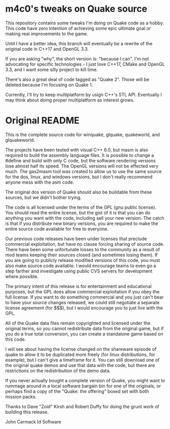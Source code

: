 # m4c0's tweaks on Quake source

This repository contains some tweaks I'm doing on Quake code as a hobby. This
code have zero intention of achieving some epic ultimate goal or making real
improvements to the game.

Until I have a better idea, this branch will eventually be a rewrite of the
original code in C++17 and OpenGL 3.3.

If you are asking "why", the short version is: "because I can". I'm not
advocating for specific technologies - I just love C++17, CMake and OpenGL
3.3, and I want some silly project to kill time.

There's also a great deal of code tagged as "Quake 2". Those will be deleted
because I'm focusing on Quake 1.

Currently, I'll try to keep multiplatform by usign C++'s STL API. Eventually
I may think about doing proper multiplatform as interest grows.

# Original README

This is the complete source code for winquake, glquake, quakeworld, and 
glquakeworld.

The projects have been tested with visual C++ 6.0, but masm is also required 
to build the assembly language files.  It is possible to change a #define and 
build with only C code, but the software rendering versions lose almost half 
its speed.  The OpenGL versions will not be effected very much.  The 
gas2masm tool was created to allow us to use the same source for the dos, 
linux, and windows versions, but I don't really recommend anyone mess 
with the asm code.

The original dos version of Quake should also be buildable from these 
sources, but we didn't bother trying.

The code is all licensed under the terms of the GPL (gnu public license).  
You should read the entire license, but the gist of it is that you can do 
anything you want with the code, including sell your new version.  The catch 
is that if you distribute new binary versions, you are required to make the 
entire source code available for free to everyone.

Our previous code releases have been under licenses that preclude 
commercial exploitation, but have no clause forcing sharing of source code.  
There have been some unfortunate losses to the community as a result of 
mod teams keeping their sources closed (and sometimes losing them).  If 
you are going to publicly release modified versions of this code, you must 
also make source code available.  I would encourage teams to even go a step 
farther and investigate using public CVS servers for development where 
possible.

The primary intent of this release is for entertainment and educational 
purposes, but the GPL does allow commercial exploitation if you obey the 
full license.  If you want to do something commercial and you just can't bear 
to have your source changes released, we could still negotiate a separate 
license agreement (for $$$), but I would encourage you to just live with the 
GPL.

All of the Quake data files remain copyrighted and licensed under the 
original terms, so you cannot redistribute data from the original game, but if 
you do a true total conversion, you can create a standalone game based on 
this code.

I will see about having the license changed on the shareware episode of 
quake to allow it to be duplicated more freely (for linux distributions, for 
example), but I can't give a timeframe for it.  You can still download one of 
the original quake demos and use that data with the code, but there are 
restrictions on the redistribution of the demo data.

If you never actually bought a complete version of Quake, you might want 
to rummage around in a local software bargain bin for one of the originals, 
or perhaps find a copy of the "Quake: the offering" boxed set with both 
mission packs.

Thanks to Dave "Zoid" Kirsh and Robert Duffy for doing the grunt work of 
building this release.

John Carmack
Id Software


